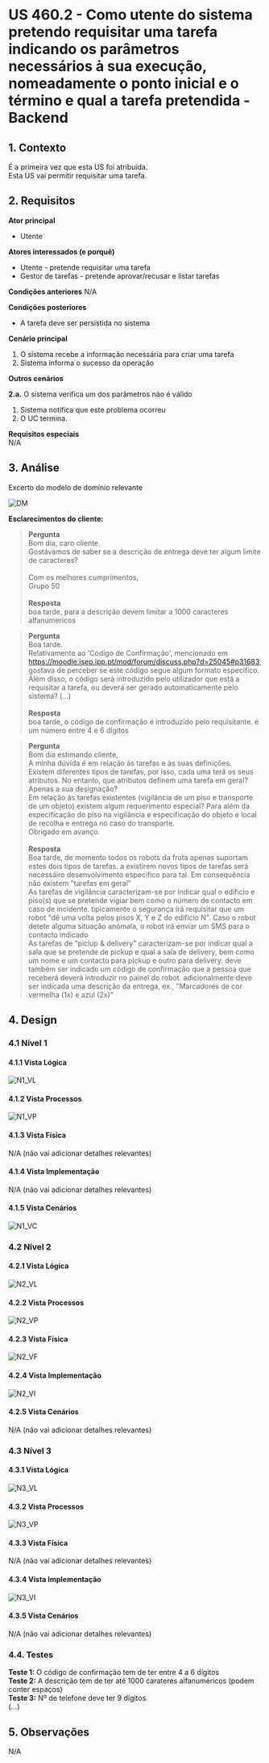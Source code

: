 # US 460.2 - Como utente do sistema pretendo requisitar uma tarefa indicando os parâmetros necessários à sua execução, nomeadamente o ponto inicial e o término e qual a tarefa pretendida - Backend

## 1. Contexto
É a primeira vez que esta US foi atribuída.  
Esta US vai permitir requisitar uma tarefa.

## 2. Requisitos

**Ator principal**
* Utente

**Atores interessados (e porquê)**
* Utente - pretende requisitar uma tarefa
* Gestor de tarefas - pretende aprovar/recusar e listar tarefas

**Condições anteriores**
N/A

**Condições posteriores**
* A tarefa deve ser persistida no sistema

**Cenário principal**
1. O sistema recebe a informação necessária para criar uma tarefa
2. Sistema informa o sucesso da operação

**Outros cenários**

**2.a.** O sistema verifica um dos parâmetros não é válido
1. Sistema notifica que este problema ocorreu
2. O UC termina.

**Requisitos especiais**</br>
N/A

## 3. Análise

Excerto do modelo de domínio relevante

![DM](/docs/Sprint_C/US_460/US_460.2/DM/DM.svg)

**Esclarecimentos do cliente:** </br>

> **Pergunta**</br>
> Bom dia, caro cliente.</br>
> Gostávamos de saber se a descrição de entrega deve ter algum limite de caracteres?</br></br>
> Com os melhores cumprimentos,</br>
> Grupo 50</br></br>
> **Resposta**</br>
> boa tarde, para a descrição devem limitar a 1000 caracteres alfanumericos </br>



> **Pergunta**</br>
> Boa tarde.</br>
> Relativamente ao 'Código de Confirmação', mencionado em https://moodle.isep.ipp.pt/mod/forum/discuss.php?d=25045#p31683, gostava de perceber se este código segue algum formato específico. Além disso, o código será introduzido pelo utilizador que está a requisitar a tarefa, ou deverá ser gerado automaticamente pelo sistema?
> (...)</br></br>
> **Resposta**</br>
> boa tarde,
> o código de confirmação é introduzido pelo requisitante. é um número entre 4 e 6 digitos



> **Pergunta**</br>
> Bom dia estimando cliente, </br>
> A minha dúvida é em relação às tarefas e às suas definições. </br>
> Existem diferentes tipos de tarefas, por isso, cada uma terá os seus atributos. No entanto, que atributos definem uma tarefa em geral? Apenas a sua designação?</br>
> Em relação às tarefas existentes (vigilância de um piso e transporte de um objeto) existem algum requerimento especial? Para além da especificação do piso na vigilância e especificação do objeto e local de recolha e entrega no caso do transporte.</br>
> Obrigado em avanço.</br></br>
> **Resposta** </br> 
> Boa tarde,
> de momento todos os robots da frota apenas suportam estes dois tipos de tarefas. a existirem novos tipos de tarefas será necessáiro desenvolvimento especifico para tal. Em consequência não existem "tarefas em geral" </br>
> As tarefas de vigilância caracterizam-se por indicar qual o edificio e piso(s) que se pretende vigiar bem como o número de contacto em caso de incidente. tipicamente o segurança irá requisitar que um robot "dê uma volta pelos pisos X, Y e Z do edificio N". Caso o robot detete alguma situação anómala, o robot irá enviar um SMS para o contacto indicado</br>
> As tarefas de "piclup & delivery" caracterizam-se por indicar qual a sala que se pretende de pickup e qual a sala de delivery, bem como um nome e um contacto para pickup e outro para delivery. deve também ser indicado um código de confirmação que a pessoa que receberá deverá introduzir no painel do robot. adicionalmente deve ser indicada uma descrição da entrega, ex., "Marcadores de cor vermelha (1x) e azul (2x)"</br>





## 4. Design

### 4.1 Nível 1

#### 4.1.1 Vista Lógica
![N1_VL](../../N1/VL.svg)
#### 4.1.2 Vista Processos
![N1_VP](../US_460.2/N1/N1_VP.svg)
#### 4.1.3 Vista Física
N/A (não vai adicionar detalhes relevantes)
#### 4.1.4 Vista Implementação
N/A (não vai adicionar detalhes relevantes)
#### 4.1.5 Vista Cenários
![N1_VC](../../N1/VC.svg)


### 4.2 Nível 2

#### 4.2.1 Vista Lógica
![N2_VL](../../N2/VL.svg)
#### 4.2.2 Vista Processos
![N2_VP](../US_460.2/N2/N2_VP.svg)
#### 4.2.3 Vista Física
![N2_VF](../../N2/VF.svg)
#### 4.2.4 Vista Implementação
![N2_VI](../../N2/VI.svg)
#### 4.2.5 Vista Cenários
N/A (não vai adicionar detalhes relevantes)


### 4.3 Nível 3

#### 4.3.1 Vista Lógica
![N3_VL](../../N3/VL_MDTarefas.svg)
#### 4.3.2 Vista Processos
![N3_VP](../US_460.2/N3/N3_VP.svg)
#### 4.3.3 Vista Física
N/A (não vai adicionar detalhes relevantes)
#### 4.3.4 Vista Implementação
![N3_VI](../../N3/VI_MDTarefas.svg)
#### 4.3.5 Vista Cenários
N/A (não vai adicionar detalhes relevantes)


### 4.4. Testes

**Teste 1:** O código de confirmação tem de ter entre 4 a 6 dígitos</br>
**Teste 2:** A descrição tem de ter até 1000 carateres alfanuméricos (podem conter espaços)</br>
**Teste 3:** Nº de telefone deve ter 9 dígitos</br>
(...)



## 5. Observações
N/A